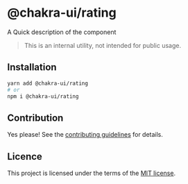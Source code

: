 # @chakra-ui/rating

A Quick description of the component

> This is an internal utility, not intended for public usage.

## Installation

```sh
yarn add @chakra-ui/rating
# or
npm i @chakra-ui/rating
```

## Contribution

Yes please! See the
[contributing guidelines](https://github.com/chakra-ui/chakra-ui/blob/master/CONTRIBUTING.md)
for details.

## Licence

This project is licensed under the terms of the
[MIT license](https://github.com/chakra-ui/chakra-ui/blob/master/LICENSE).
